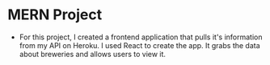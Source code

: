 # MERN Project

* For this project, I created a frontend application that pulls it's information from my API on Heroku. I used React to create the app. It grabs the data about breweries and allows users to view it.